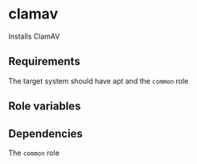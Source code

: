 # clamav

Installs ClamAV

## Requirements

The target system should have apt and the `common` role

## Role variables


## Dependencies

The `common` role
